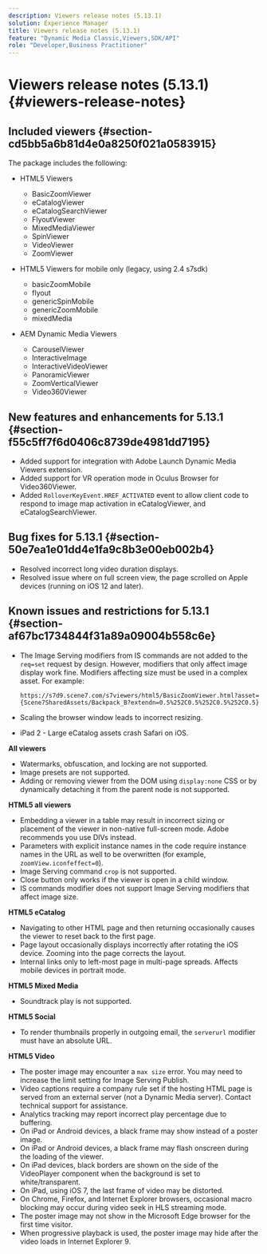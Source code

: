 ```yaml
---
description: Viewers release notes (5.13.1)
solution: Experience Manager
title: Viewers release notes (5.13.1)
feature: "Dynamic Media Classic,Viewers,SDK/API"
role: "Developer,Business Practitioner"
---
```


# Viewers release notes (5.13.1){#viewers-release-notes}

## Included viewers {#section-cd5bb5a6b81d4e0a8250f021a0583915}

The package includes the following:

* HTML5 Viewers

  * BasicZoomViewer
  * eCatalogViewer
  * eCatalogSearchViewer
  * FlyoutViewer
  * MixedMediaViewer
  * SpinViewer
  * VideoViewer
  * ZoomViewer

* HTML5 Viewers for mobile only (legacy, using 2.4 s7sdk)

  * basicZoomMobile
  * flyout
  * genericSpinMobile
  * genericZoomMobile
  * mixedMedia

* AEM Dynamic Media Viewers

  * CarouselViewer
  * InteractiveImage
  * InteractiveVideoViewer
  * PanoramicViewer
  * ZoomVerticalViewer
  * Video360Viewer

## New features and enhancements for 5.13.1 {#section-f55c5ff7f6d0406c8739de4981dd7195}

* Added support for integration with Adobe Launch Dynamic Media Viewers extension.
* Added support for VR operation mode in Oculus Browser for Video360Viewer.
* Added `RolloverKeyEvent.HREF_ACTIVATED` event to allow client code to respond to image map activation in eCatalogViewer, and eCatalogSearchViewer.

## Bug fixes for 5.13.1 {#section-50e7ea1e01dd4e1fa9c8b3e00eb002b4}

* Resolved incorrect long video duration displays.
* Resolved issue where on full screen view, the page scrolled on Apple devices (running on iOS 12 and later).

## Known issues and restrictions for 5.13.1 {#section-af67bc1734844f31a89a09004b558c6e}

* The Image Serving modifiers from IS commands are not added to the `req=set` request by design. However, modifiers that only affect image display work fine. Modifiers affecting size must be used in a complex asset. For example:

  `https://s7d9.scene7.com/s7viewers/html5/BasicZoomViewer.html?asset= {Scene7SharedAssets/Backpack_B?extendn=0.5%252C0.5%252C0.5%252C0.5}`

* Scaling the browser window leads to incorrect resizing.
* iPad 2 - Large eCatalog assets crash Safari on iOS.

**All viewers**

* Watermarks, obfuscation, and locking are not supported.
* Image presets are not supported.
* Adding or removing viewer from the DOM using `display:none` CSS or by dynamically detaching it from the parent node is not supported.

**HTML5 all viewers**

* Embedding a viewer in a table may result in incorrect sizing or placement of the viewer in non-native full-screen mode. Adobe recommends you use DIVs instead.
* Parameters with explicit instance names in the code require instance names in the URL as well to be overwritten (for example, `zoomView.iconfeffect=0`).
* Image Serving command `crop` is not supported.
* Close button only works if the viewer is open in a child window.
* IS commands modifier does not support Image Serving modifiers that affect image size.

**HTML5 eCatalog**

* Navigating to other HTML page and then returning occasionally causes the viewer to reset back to the first page.
* Page layout occasionally displays incorrectly after rotating the iOS device. Zooming into the page corrects the layout.
* Internal links only to left-most page in multi-page spreads. Affects mobile devices in portrait mode.

**HTML5 Mixed Media**

* Soundtrack play is not supported.

**HTML5 Social**

* To render thumbnails properly in outgoing email, the `serverurl` modifier must have an absolute URL.

**HTML5 Video**

* The poster image may encounter a `max size` error. You may need to increase the limit setting for Image Serving Publish. 
* Video captions require a company rule set if the hosting HTML page is served from an external server (not a Dynamic Media server). Contact technical support for assistance.
* Analytics tracking may report incorrect play percentage due to buffering.
* On iPad or Android devices, a black frame may show instead of a poster image.
* On iPad or Android devices, a black frame may flash onscreen during the loading of the viewer.
* On iPad devices, black borders are shown on the side of the VideoPlayer component when the background is set to white/transparent.
* On iPad, using iOS 7, the last frame of video may be distorted.
* On Chrome, Firefox, and Internet Explorer browsers, occasional macro blocking may occur during video seek in HLS streaming mode.
* The poster image may not show in the Microsoft Edge browser for the first time visitor.
* When progressive playback is used, the poster image may hide after the video loads in Internet Explorer 9.

